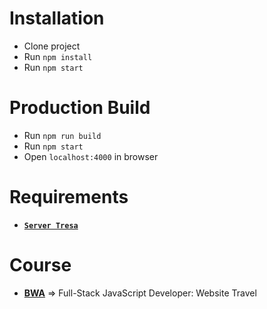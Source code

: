 # Installation
- Clone project
- Run `npm install`
- Run `npm start`

# Production Build
- Run `npm run build`
- Run `npm start`
- Open `localhost:4000` in browser

# Requirements
* **[`Server Tresa`](https://github.com/sjasminetya/server-tresa)**

# Course
* **[BWA](https://class.buildwithangga.com/kelas)** => Full-Stack JavaScript Developer: Website Travel

